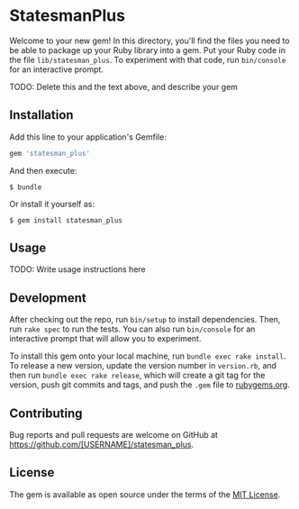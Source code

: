 # StatesmanPlus

Welcome to your new gem! In this directory, you'll find the files you need to be able to package up your Ruby library into a gem. Put your Ruby code in the file `lib/statesman_plus`. To experiment with that code, run `bin/console` for an interactive prompt.

TODO: Delete this and the text above, and describe your gem

## Installation

Add this line to your application's Gemfile:

```ruby
gem 'statesman_plus'
```

And then execute:

    $ bundle

Or install it yourself as:

    $ gem install statesman_plus

## Usage

TODO: Write usage instructions here

## Development

After checking out the repo, run `bin/setup` to install dependencies. Then, run `rake spec` to run the tests. You can also run `bin/console` for an interactive prompt that will allow you to experiment.

To install this gem onto your local machine, run `bundle exec rake install`. To release a new version, update the version number in `version.rb`, and then run `bundle exec rake release`, which will create a git tag for the version, push git commits and tags, and push the `.gem` file to [rubygems.org](https://rubygems.org).

## Contributing

Bug reports and pull requests are welcome on GitHub at https://github.com/[USERNAME]/statesman_plus.


## License

The gem is available as open source under the terms of the [MIT License](http://opensource.org/licenses/MIT).

